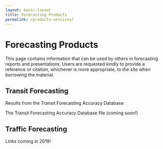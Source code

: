 ```yaml
---
layout: basic-layout
title: Forecasting Products
permalink: /products-services/
---
```


# Forecasting Products

This page contains information that can be used by others in forecasting reports and presentations. Users are requested kindly to provide a reference or citation, whichever is more appropriate, to the site when borrowing the material.

## Transit Forecasting

Results from the Transit Forecasting Accuracy Database

The Transit Forecasting Accuracy Database file (coming soon!)

## Traffic Forecasting

Links coming in 2019!
